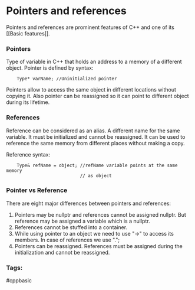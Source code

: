 # Pointers and references
Pointers and references are prominent features of C++ and one of its [[Basic features]]. 

### Pointers 
Type of variable in C++ that holds an address to a memory of a different object. Pointer is defined by syntax: 

```
	Type* varName; //Uninitialized pointer 
```

Pointers allow to access the same object in different locations without copying it. Also pointer can be reassigned so it can point to different object during its lifetime. 

### References 
Reference can be considered as an alias. A different name for the same variable. It must be initialized and cannot be reassigned. It can be used to reference the same memory from different places without making a copy. 

Reference syntax: 
```
	Type& refName = object; //refName variable points at the same memory
							// as object
```

### Pointer vs Reference 
There are eight major differences between pointers and references: 
1. Pointers may be nullptr and references cannot be assigned nullptr. But reference may be assigned a variable which is a nullptr. 
2. References cannot be stuffed into a container. 
3. While using pointer to an object we need to use "->" to access its members. In case of references we use "."; 
4. Pointers can be reassigned. References must be assigned during the initialization and cannot be reassigned. 

### Tags: 
#cppbasic